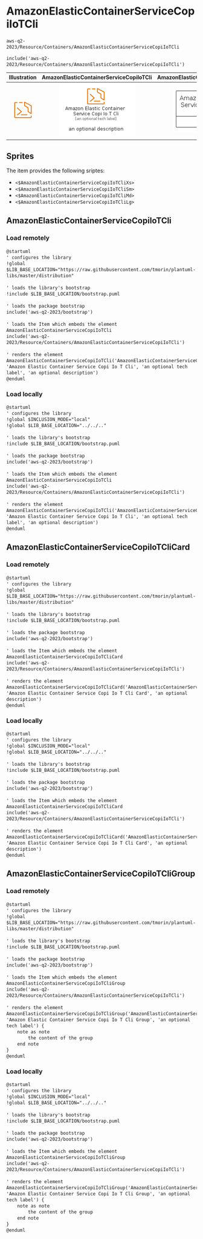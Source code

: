 # AmazonElasticContainerServiceCopiIoTCli


```text
aws-q2-2023/Resource/Containers/AmazonElasticContainerServiceCopiIoTCli
```

```text
include('aws-q2-2023/Resource/Containers/AmazonElasticContainerServiceCopiIoTCli')
```



| Illustration | AmazonElasticContainerServiceCopiIoTCli | AmazonElasticContainerServiceCopiIoTCliCard | AmazonElasticContainerServiceCopiIoTCliGroup |
| :---: | :---: | :---: | :---: |
| ![illustration for Illustration](../../../aws-q2-2023/Resource/Containers/AmazonElasticContainerServiceCopiIoTCli.png) | ![illustration for AmazonElasticContainerServiceCopiIoTCli](../../../aws-q2-2023/Resource/Containers/AmazonElasticContainerServiceCopiIoTCli.Local.png) | ![illustration for AmazonElasticContainerServiceCopiIoTCliCard](../../../aws-q2-2023/Resource/Containers/AmazonElasticContainerServiceCopiIoTCliCard.Local.png) | ![illustration for AmazonElasticContainerServiceCopiIoTCliGroup](../../../aws-q2-2023/Resource/Containers/AmazonElasticContainerServiceCopiIoTCliGroup.Local.png) |



## Sprites
The item provides the following sriptes:

- `<$AmazonElasticContainerServiceCopiIoTCliXs>`
- `<$AmazonElasticContainerServiceCopiIoTCliSm>`
- `<$AmazonElasticContainerServiceCopiIoTCliMd>`
- `<$AmazonElasticContainerServiceCopiIoTCliLg>`





## AmazonElasticContainerServiceCopiIoTCli

### Load remotely
```plantuml
@startuml
' configures the library
!global $LIB_BASE_LOCATION="https://raw.githubusercontent.com/tmorin/plantuml-libs/master/distribution"

' loads the library's bootstrap
!include $LIB_BASE_LOCATION/bootstrap.puml

' loads the package bootstrap
include('aws-q2-2023/bootstrap')

' loads the Item which embeds the element AmazonElasticContainerServiceCopiIoTCli
include('aws-q2-2023/Resource/Containers/AmazonElasticContainerServiceCopiIoTCli')

' renders the element
AmazonElasticContainerServiceCopiIoTCli('AmazonElasticContainerServiceCopiIoTCli', 'Amazon Elastic Container Service Copi Io T Cli', 'an optional tech label', 'an optional description')
@enduml
```

### Load locally
```plantuml
@startuml
' configures the library
!global $INCLUSION_MODE="local"
!global $LIB_BASE_LOCATION="../../.."

' loads the library's bootstrap
!include $LIB_BASE_LOCATION/bootstrap.puml

' loads the package bootstrap
include('aws-q2-2023/bootstrap')

' loads the Item which embeds the element AmazonElasticContainerServiceCopiIoTCli
include('aws-q2-2023/Resource/Containers/AmazonElasticContainerServiceCopiIoTCli')

' renders the element
AmazonElasticContainerServiceCopiIoTCli('AmazonElasticContainerServiceCopiIoTCli', 'Amazon Elastic Container Service Copi Io T Cli', 'an optional tech label', 'an optional description')
@enduml
```

## AmazonElasticContainerServiceCopiIoTCliCard

### Load remotely
```plantuml
@startuml
' configures the library
!global $LIB_BASE_LOCATION="https://raw.githubusercontent.com/tmorin/plantuml-libs/master/distribution"

' loads the library's bootstrap
!include $LIB_BASE_LOCATION/bootstrap.puml

' loads the package bootstrap
include('aws-q2-2023/bootstrap')

' loads the Item which embeds the element AmazonElasticContainerServiceCopiIoTCliCard
include('aws-q2-2023/Resource/Containers/AmazonElasticContainerServiceCopiIoTCli')

' renders the element
AmazonElasticContainerServiceCopiIoTCliCard('AmazonElasticContainerServiceCopiIoTCliCard', 'Amazon Elastic Container Service Copi Io T Cli Card', 'an optional description')
@enduml
```

### Load locally
```plantuml
@startuml
' configures the library
!global $INCLUSION_MODE="local"
!global $LIB_BASE_LOCATION="../../.."

' loads the library's bootstrap
!include $LIB_BASE_LOCATION/bootstrap.puml

' loads the package bootstrap
include('aws-q2-2023/bootstrap')

' loads the Item which embeds the element AmazonElasticContainerServiceCopiIoTCliCard
include('aws-q2-2023/Resource/Containers/AmazonElasticContainerServiceCopiIoTCli')

' renders the element
AmazonElasticContainerServiceCopiIoTCliCard('AmazonElasticContainerServiceCopiIoTCliCard', 'Amazon Elastic Container Service Copi Io T Cli Card', 'an optional description')
@enduml
```

## AmazonElasticContainerServiceCopiIoTCliGroup

### Load remotely
```plantuml
@startuml
' configures the library
!global $LIB_BASE_LOCATION="https://raw.githubusercontent.com/tmorin/plantuml-libs/master/distribution"

' loads the library's bootstrap
!include $LIB_BASE_LOCATION/bootstrap.puml

' loads the package bootstrap
include('aws-q2-2023/bootstrap')

' loads the Item which embeds the element AmazonElasticContainerServiceCopiIoTCliGroup
include('aws-q2-2023/Resource/Containers/AmazonElasticContainerServiceCopiIoTCli')

' renders the element
AmazonElasticContainerServiceCopiIoTCliGroup('AmazonElasticContainerServiceCopiIoTCliGroup', 'Amazon Elastic Container Service Copi Io T Cli Group', 'an optional tech label') {
    note as note
        the content of the group
    end note
}
@enduml
```

### Load locally
```plantuml
@startuml
' configures the library
!global $INCLUSION_MODE="local"
!global $LIB_BASE_LOCATION="../../.."

' loads the library's bootstrap
!include $LIB_BASE_LOCATION/bootstrap.puml

' loads the package bootstrap
include('aws-q2-2023/bootstrap')

' loads the Item which embeds the element AmazonElasticContainerServiceCopiIoTCliGroup
include('aws-q2-2023/Resource/Containers/AmazonElasticContainerServiceCopiIoTCli')

' renders the element
AmazonElasticContainerServiceCopiIoTCliGroup('AmazonElasticContainerServiceCopiIoTCliGroup', 'Amazon Elastic Container Service Copi Io T Cli Group', 'an optional tech label') {
    note as note
        the content of the group
    end note
}
@enduml
```

